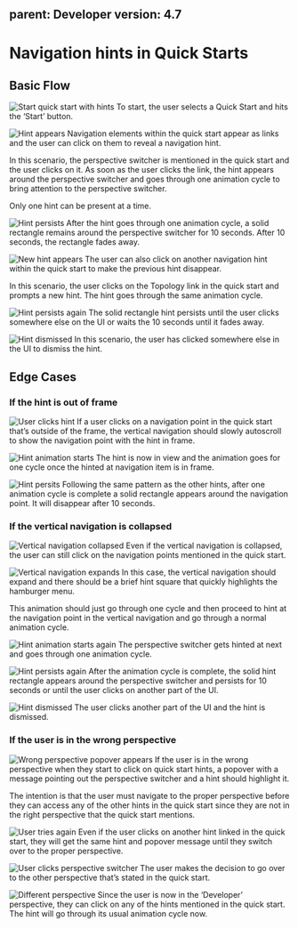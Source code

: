 parent: Developer
version: 4.7
---

# Navigation hints in Quick Starts

## Basic Flow

![Start quick start with hints](img/1.hints-flow-1.png)
To start, the user selects a Quick Start and hits the ‘Start’ button.

![Hint appears](img/2.hints-flow-2.png)
Navigation elements within the quick start appear as links and the user can click on them to reveal a navigation hint.

In this scenario, the perspective switcher is mentioned in the quick start and the user clicks on it. As soon as the user clicks the link, the hint appears around the perspective switcher and goes through one animation cycle to bring attention to the perspective switcher.  

Only one hint can be present at a time.

![Hint persists](img/3.hints-flow-3.png)
After the hint goes through one animation cycle, a solid rectangle remains around the perspective switcher for 10 seconds. After 10 seconds, the rectangle fades away.

![New hint appears](img/4.hints-flow-4.png)
The user can also click on another navigation hint within the quick start to make the previous hint disappear.

In this scenario, the user clicks on the Topology link in the quick start and prompts a new hint. The hint goes through the same animation cycle.

![Hint persists again](img/5.hints-flow-5.png)
The solid rectangle hint persists until the user clicks somewhere else on the UI or waits the 10 seconds until it fades away.

![Hint dismissed](img/6.hints-flow-6.png)
In this scenario, the user has clicked somewhere else in the UI to dismiss the hint.

## Edge Cases
### If the hint is out of frame

![User clicks hint](img/1.hint-out-of-frame-1.png)
If a user clicks on a navigation point in the quick start that’s outside of the frame, the vertical navigation should slowly autoscroll to show the navigation point with the hint in frame.

![Hint animation starts](img/2.hint-out-of-frame-2.png)
The hint is now in view and the animation goes for one cycle once the hinted at navigation item is in frame.  

![Hint persits](img/3.hint-out-of-frame-3.png)
Following the same pattern as the other hints, after one animation cycle is complete a solid rectangle appears around the navigation point. It will disappear after 10 seconds.

### If the vertical navigation is collapsed

![Vertical navigation collapsed](img/1.hint-vertical-nav-collapsed-1.png)
Even if the vertical navigation is collapsed, the user can still click on the navigation points mentioned in the quick start.

![Vertical navigation expands](img/2.hint-vertical-nav-collapsed-2.png)
In this case, the vertical navigation should expand and there should be a brief hint square that quickly highlights the hamburger menu.

This animation should just go through one cycle and then proceed to hint at the navigation point in the vertical navigation and go through a normal animation cycle.

![Hint animation starts again](img/3.hint-vertical-nav-collapsed-3.png)
The perspective switcher gets hinted at next and goes through one animation cycle.

![Hint persists again](img/4.hint-vertical-nav-collapsed-4.png)
After the animation cycle is complete, the solid hint rectangle appears around the perspective switcher and persists for 10 seconds or until the user clicks on another part of the UI.

![Hint dismissed](img/5.hint-vertical-nav-collapsed-5.png)
The user clicks another part of the UI and the hint is dismissed.

### If the user is in the wrong perspective

![Wrong perspective popover appears](img/1.hint-wrong-perspective-1.png)
If the user is in the wrong perspective when they start to click on quick start hints, a popover with a message pointing out the perspective switcher and a hint should highlight it.

The intention is that the user must navigate to the proper perspective before they can access any of the other hints in the quick start since they are not in the right perspective that the quick start mentions.

![User tries again](img/2.hint-wrong-perspective-2.png)
Even if the user clicks on another hint linked in the quick start, they will get the same hint and popover message until they switch over to the proper perspective.

![User clicks perspective switcher](img/3.hint-wrong-perspective-3.png)
The user makes the decision to go over to the other perspective that’s stated in the quick start.

![Different perspective](img/3.hint-wrong-perspective-4.png)
Since the user is now in the ‘Developer’ perspective, they can click on any of the hints mentioned in the quick start. The hint will go through its usual animation cycle now.  

